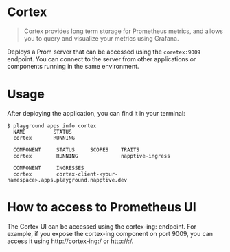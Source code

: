 # Cortex

> Cortex provides long term storage for Prometheus metrics, and allows you to query and visualize your metrics using Grafana.

Deploys a Prom server that can be accessed using the `coretex:9009` endpoint. 
You can connect to the server from other applications or components running in the same environment.

# Usage

After deploying the application, you can find it in your terminal:

```
$ playground apps info cortex
  NAME         STATUS
  cortex       RUNNING

  COMPONENT     STATUS     SCOPES    TRAITS
  cortex        RUNNING              napptive-ingress

  COMPONENT     INGRESSES
  cortex        cortex-client-<your-namespace>.apps.playground.napptive.dev

```

# How to access to Prometheus UI

The Cortex UI can be accessed using the cortex-ing:<port> endpoint. For example, if you expose the cortex-ing component on port 9009, you can access it using http://cortex-ing:<port>/ or http://<public-ip>:<port>/.
